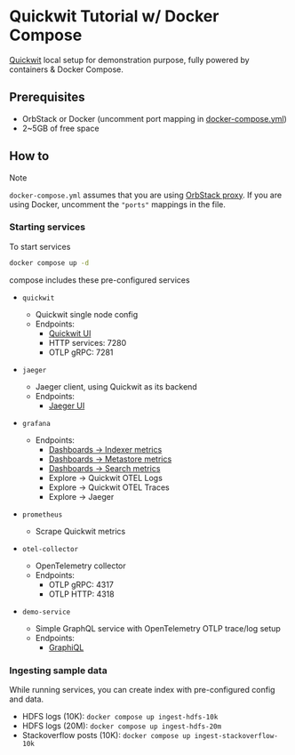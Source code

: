 # Quickwit Tutorial w/ Docker Compose

[Quickwit](https://quickwit.io/) local setup for demonstration purpose, fully powered by containers & Docker Compose.

## Prerequisites

- OrbStack or Docker (uncomment port mapping in [docker-compose.yml](docker-compose.yml))
- 2~5GB of free space

## How to

> [!NOTE]
> `docker-compose.yml` assumes that you are using [OrbStack proxy](https://docs.orbstack.dev/docker/domains#ports).
> If you are using Docker, uncomment the `"ports"` mappings in the file.

### Starting services

To start services

```bash
docker compose up -d
```

compose includes these pre-configured services

- `quickwit`
  - Quickwit single node config
  - Endpoints:
    - [Quickwit UI](https://quickwit.quickwit-tutorial.orb.local)
    - HTTP services: 7280
    - OTLP gRPC: 7281

- `jaeger`
  - Jaeger client, using Quickwit as its backend
  - Endpoints:
    - [Jaeger UI](https://jaeger.quickwit-tutorial.orb.local)

- `grafana`
  - Endpoints:
    - [Dashboards -> Indexer metrics](https://grafana.quickwit-tutorial.orb.local/d/quickwit-indexers/quickwit-indexers)
    - [Dashboards -> Metastore metrics](https://grafana.quickwit-tutorial.orb.local/d/quickwit-metastore/quickwit-metastore)
    - [Dashboards -> Search metrics](https://grafana.quickwit-tutorial.orb.local/d/quickwit-searchers/quickwit-searchers)
    - Explore -> Quickwit OTEL Logs
    - Explore -> Quickwit OTEL Traces
    - Explore -> Jaeger

- `prometheus`
  - Scrape Quickwit metrics
 
- `otel-collector`
  - OpenTelemetry collector
  - Endpoints:
    - OTLP gRPC: 4317
    - OTLP HTTP: 4318

- `demo-service`
  - Simple GraphQL service with OpenTelemetry OTLP trace/log setup
  - Endpoints:
    - [GraphiQL](https://demo-service.quickwit-tutorial.orb.local/graphql)

### Ingesting sample data

While running services, you can create index with pre-configured config and data.

- HDFS logs (10K): `docker compose up ingest-hdfs-10k`
- HDFS logs (20M): `docker compose up ingest-hdfs-20m`
- Stackoverflow posts (10K): `docker compose up ingest-stackoverflow-10k`
